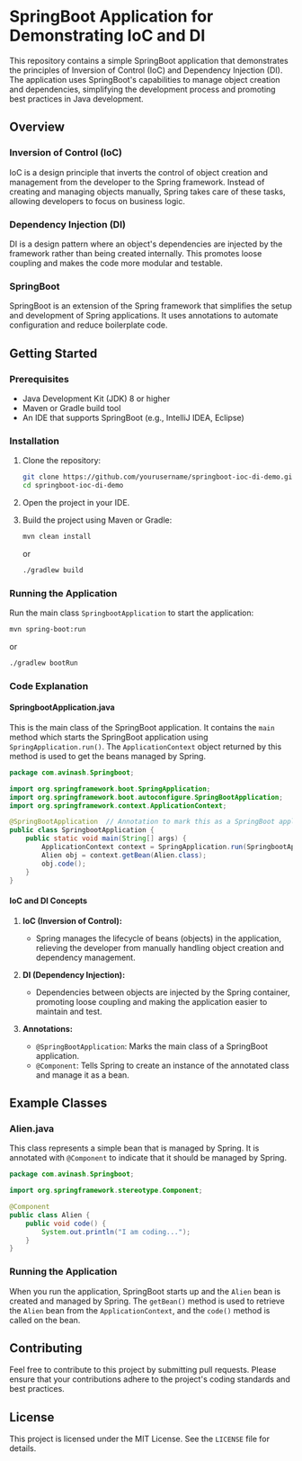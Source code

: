 # SpringBoot Application for Demonstrating IoC and DI

This repository contains a simple SpringBoot application that demonstrates the principles of Inversion of Control (IoC) and Dependency Injection (DI). The application uses SpringBoot's capabilities to manage object creation and dependencies, simplifying the development process and promoting best practices in Java development.

## Overview

### Inversion of Control (IoC)
IoC is a design principle that inverts the control of object creation and management from the developer to the Spring framework. Instead of creating and managing objects manually, Spring takes care of these tasks, allowing developers to focus on business logic.

### Dependency Injection (DI)
DI is a design pattern where an object's dependencies are injected by the framework rather than being created internally. This promotes loose coupling and makes the code more modular and testable.

### SpringBoot
SpringBoot is an extension of the Spring framework that simplifies the setup and development of Spring applications. It uses annotations to automate configuration and reduce boilerplate code.

## Getting Started

### Prerequisites
- Java Development Kit (JDK) 8 or higher
- Maven or Gradle build tool
- An IDE that supports SpringBoot (e.g., IntelliJ IDEA, Eclipse)

### Installation
1. Clone the repository:
   ```sh
   git clone https://github.com/yourusername/springboot-ioc-di-demo.git
   cd springboot-ioc-di-demo
   ```

2. Open the project in your IDE.

3. Build the project using Maven or Gradle:
   ```sh
   mvn clean install
   ```
   or
   ```sh
   ./gradlew build
   ```

### Running the Application
Run the main class `SpringbootApplication` to start the application:
```sh
mvn spring-boot:run
```
or
```sh
./gradlew bootRun
```

### Code Explanation

#### SpringbootApplication.java
This is the main class of the SpringBoot application. It contains the `main` method which starts the SpringBoot application using `SpringApplication.run()`. The `ApplicationContext` object returned by this method is used to get the beans managed by Spring.

```java
package com.avinash.Springboot;

import org.springframework.boot.SpringApplication;
import org.springframework.boot.autoconfigure.SpringBootApplication;
import org.springframework.context.ApplicationContext;

@SpringBootApplication  // Annotation to mark this as a SpringBoot application
public class SpringbootApplication {
    public static void main(String[] args) {
        ApplicationContext context = SpringApplication.run(SpringbootApplication.class, args);
        Alien obj = context.getBean(Alien.class);
        obj.code();
    }
}
```

#### IoC and DI Concepts

1. **IoC (Inversion of Control):**
   - Spring manages the lifecycle of beans (objects) in the application, relieving the developer from manually handling object creation and dependency management.

2. **DI (Dependency Injection):**
   - Dependencies between objects are injected by the Spring container, promoting loose coupling and making the application easier to maintain and test.

3. **Annotations:**
   - `@SpringBootApplication`: Marks the main class of a SpringBoot application.
   - `@Component`: Tells Spring to create an instance of the annotated class and manage it as a bean.

## Example Classes

### Alien.java
This class represents a simple bean that is managed by Spring. It is annotated with `@Component` to indicate that it should be managed by Spring.

```java
package com.avinash.Springboot;

import org.springframework.stereotype.Component;

@Component
public class Alien {
    public void code() {
        System.out.println("I am coding...");
    }
}
```

### Running the Application
When you run the application, SpringBoot starts up and the `Alien` bean is created and managed by Spring. The `getBean()` method is used to retrieve the `Alien` bean from the `ApplicationContext`, and the `code()` method is called on the bean.

## Contributing

Feel free to contribute to this project by submitting pull requests. Please ensure that your contributions adhere to the project's coding standards and best practices.

## License

This project is licensed under the MIT License. See the `LICENSE` file for details.
